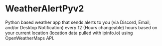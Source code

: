 # WeatherAlertPyv2
Python based weather app that sends alerts to you (via Discord, Email, and/or Desktop Notification) every 12 (Hours changeable) hours based on your current location (location data pulled with ipinfo.io) using OpenWeatherMaps API.

